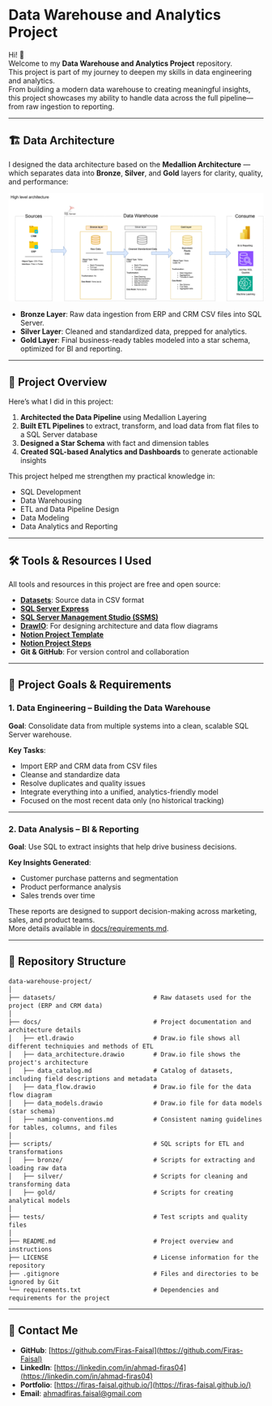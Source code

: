 # Data Warehouse and Analytics Project

Hi! 👋  
Welcome to my **Data Warehouse and Analytics Project** repository.  
This project is part of my journey to deepen my skills in data engineering and analytics.  
From building a modern data warehouse to creating meaningful insights, this project showcases my ability to handle data across the full pipeline—from raw ingestion to reporting.

---

## 🏗️ Data Architecture

I designed the data architecture based on the **Medallion Architecture** — which separates data into **Bronze**, **Silver**, and **Gold** layers for clarity, quality, and performance:

![Data Architecture](docs/data_architecture.png)

- **Bronze Layer**: Raw data ingestion from ERP and CRM CSV files into SQL Server.
- **Silver Layer**: Cleaned and standardized data, prepped for analytics.
- **Gold Layer**: Final business-ready tables modeled into a star schema, optimized for BI and reporting.

---

## 📖 Project Overview

Here’s what I did in this project:

1. **Architected the Data Pipeline** using Medallion Layering  
2. **Built ETL Pipelines** to extract, transform, and load data from flat files to a SQL Server database  
3. **Designed a Star Schema** with fact and dimension tables  
4. **Created SQL-based Analytics and Dashboards** to generate actionable insights  

This project helped me strengthen my practical knowledge in:

- SQL Development  
- Data Warehousing  
- ETL and Data Pipeline Design  
- Data Modeling  
- Data Analytics and Reporting  

---

## 🛠️ Tools & Resources I Used

All tools and resources in this project are free and open source:

- **[Datasets](datasets/)**: Source data in CSV format  
- **[SQL Server Express](https://www.microsoft.com/en-us/sql-server/sql-server-downloads)**  
- **[SQL Server Management Studio (SSMS)](https://learn.microsoft.com/en-us/sql/ssms/download-sql-server-management-studio-ssms?view=sql-server-ver16)**  
- **[DrawIO](https://www.drawio.com/)**: For designing architecture and data flow diagrams  
- **[Notion Project Template](https://www.notion.com/templates/sql-data-warehouse-project)**  
- **[Notion Project Steps](https://thankful-pangolin-2ca.notion.site/SQL-Data-Warehouse-Project-16ed041640ef80489667cfe2f380b269?pvs=4)**  
- **Git & GitHub**: For version control and collaboration  

---

## 🚀 Project Goals & Requirements

### 1. Data Engineering – Building the Data Warehouse

**Goal**: Consolidate data from multiple systems into a clean, scalable SQL Server warehouse.

**Key Tasks**:
- Import ERP and CRM data from CSV files  
- Cleanse and standardize data  
- Resolve duplicates and quality issues  
- Integrate everything into a unified, analytics-friendly model  
- Focused on the most recent data only (no historical tracking)  

---

### 2. Data Analysis – BI & Reporting

**Goal**: Use SQL to extract insights that help drive business decisions.

**Key Insights Generated**:
- Customer purchase patterns and segmentation  
- Product performance analysis  
- Sales trends over time  

These reports are designed to support decision-making across marketing, sales, and product teams.  
More details available in [docs/requirements.md](docs/requirements.md).

---

## 📂 Repository Structure
```
data-warehouse-project/
│
├── datasets/                           # Raw datasets used for the project (ERP and CRM data)
│
├── docs/                               # Project documentation and architecture details
│   ├── etl.drawio                      # Draw.io file shows all different techniquies and methods of ETL
│   ├── data_architecture.drawio        # Draw.io file shows the project's architecture
│   ├── data_catalog.md                 # Catalog of datasets, including field descriptions and metadata
│   ├── data_flow.drawio                # Draw.io file for the data flow diagram
│   ├── data_models.drawio              # Draw.io file for data models (star schema)
│   ├── naming-conventions.md           # Consistent naming guidelines for tables, columns, and files
│
├── scripts/                            # SQL scripts for ETL and transformations
│   ├── bronze/                         # Scripts for extracting and loading raw data
│   ├── silver/                         # Scripts for cleaning and transforming data
│   ├── gold/                           # Scripts for creating analytical models
│
├── tests/                              # Test scripts and quality files
│
├── README.md                           # Project overview and instructions
├── LICENSE                             # License information for the repository
├── .gitignore                          # Files and directories to be ignored by Git
└── requirements.txt                    # Dependencies and requirements for the project
```


---

## 📧 Contact Me

- **GitHub**: [https://github.com/Firas-Faisal](https://github.com/Firas-Faisal)  
- **LinkedIn**: [https://linkedin.com/in/ahmad-firas04](https://linkedin.com/in/ahmad-firas04)  
- **Portfolio**: [https://firas-faisal.github.io/](https://firas-faisal.github.io/)  
- **Email**: ahmadfiras.faisal@gmail.com
